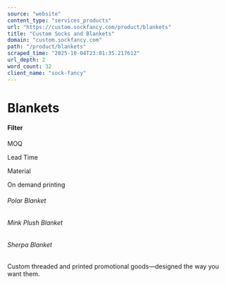 ```yaml
---
source: "website"
content_type: "services_products"
url: "https://custom.sockfancy.com/product/blankets"
title: "Custom Socks and Blankets"
domain: "custom.sockfancy.com"
path: "/product/blankets"
scraped_time: "2025-10-04T23:01:35.217612"
url_depth: 2
word_count: 32
client_name: "sock-fancy"
---
```


# Blankets

#### Filter

MOQ

Lead Time

Material

On demand printing

###### Polar Blanket

###### Mink Plush Blanket

###### Sherpa Blanket

Custom threaded and printed promotional goods—designed the way you want them.